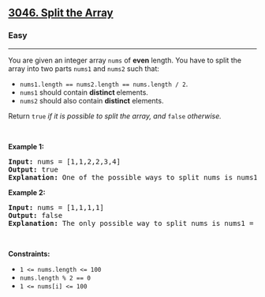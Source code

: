 <h2><a href="https://leetcode.com/problems/split-the-array/">3046. Split the Array</a></h2><h3>Easy</h3><hr><p>You are given an integer array <code>nums</code> of <strong>even</strong> length. You have to split the array into two parts <code>nums1</code> and <code>nums2</code> such that:</p>

<ul>
	<li><code>nums1.length == nums2.length == nums.length / 2</code>.</li>
	<li><code>nums1</code> should contain <strong>distinct </strong>elements.</li>
	<li><code>nums2</code> should also contain <strong>distinct</strong> elements.</li>
</ul>

<p>Return <code>true</code><em> if it is possible to split the array, and </em><code>false</code> <em>otherwise</em><em>.</em></p>

<p>&nbsp;</p>
<p><strong class="example">Example 1:</strong></p>

<pre>
<strong>Input:</strong> nums = [1,1,2,2,3,4]
<strong>Output:</strong> true
<strong>Explanation:</strong> One of the possible ways to split nums is nums1 = [1,2,3] and nums2 = [1,2,4].
</pre>

<p><strong class="example">Example 2:</strong></p>

<pre>
<strong>Input:</strong> nums = [1,1,1,1]
<strong>Output:</strong> false
<strong>Explanation:</strong> The only possible way to split nums is nums1 = [1,1] and nums2 = [1,1]. Both nums1 and nums2 do not contain distinct elements. Therefore, we return false.
</pre>

<p>&nbsp;</p>
<p><strong>Constraints:</strong></p>

<ul>
	<li><code>1 &lt;= nums.length &lt;= 100</code></li>
	<li><code>nums.length % 2 == 0 </code></li>
	<li><code>1 &lt;= nums[i] &lt;= 100</code></li>
</ul>
